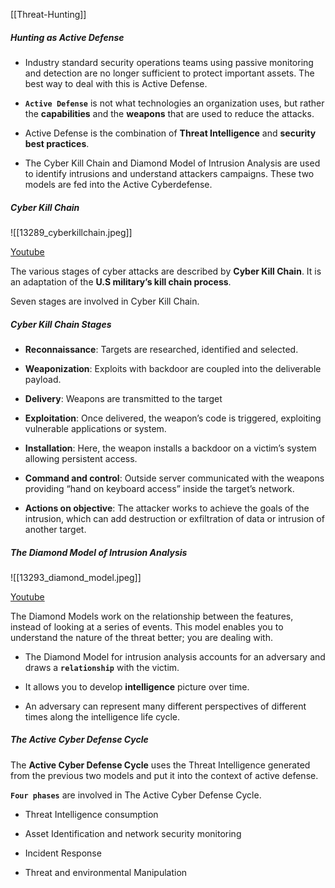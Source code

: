 [[Threat-Hunting]]

##### Hunting as Active Defense

-   Industry standard security operations teams using passive monitoring and detection are no longer sufficient to protect important assets. The best way to deal with this is Active Defense.
    
-   **`Active Defense`** is not what technologies an organization uses, but rather the **capabilities** and the **weapons** that are used to reduce the attacks.
    
-   Active Defense is the combination of **Threat Intelligence** and **security best practices**.
    
-   The Cyber Kill Chain and Diamond Model of Intrusion Analysis are used to identify intrusions and understand attackers campaigns. These two models are fed into the Active Cyberdefense.

##### Cyber Kill Chain
![[13289_cyberkillchain.jpeg]]

[Youtube](https://youtu.be/rdBOPzlqkbY)

The various stages of cyber attacks are described by **Cyber Kill Chain**. It is an adaptation of the **U.S military’s kill chain process**.

Seven stages are involved in Cyber Kill Chain.

##### Cyber Kill Chain Stages

-   **Reconnaissance**: Targets are researched, identified and selected.
    
-   **Weaponization**: Exploits with backdoor are coupled into the deliverable payload.
    
-   **Delivery**: Weapons are transmitted to the target
    
-   **Exploitation**: Once delivered, the weapon’s code is triggered, exploiting vulnerable applications or system.

-   **Installation**: Here, the weapon installs a backdoor on a victim’s system allowing persistent access.
    
-   **Command and control**: Outside server communicated with the weapons providing “hand on keyboard access” inside the target’s network.
    
-   **Actions on objective**: The attacker works to achieve the goals of the intrusion, which can add destruction or exfiltration of data or intrusion of another target.


##### The Diamond Model of Intrusion Analysis
![[13293_diamond_model.jpeg]]

[Youtube](https://youtu.be/3PoQLOJr5WI)

The Diamond Models work on the relationship between the features, instead of looking at a series of events. This model enables you to understand the nature of the threat better; you are dealing with.

-   The Diamond Model for intrusion analysis accounts for an adversary and draws a **`relationship`** with the victim.
    
-   It allows you to develop **intelligence** picture over time.
    
-   An adversary can represent many different perspectives of different times along the intelligence life cycle.
    


##### The Active Cyber Defense Cycle

The **Active Cyber Defense Cycle** uses the Threat Intelligence generated from the previous two models and put it into the context of active defense.

**`Four phases`** are involved in The Active Cyber Defense Cycle.

-   Threat Intelligence consumption
    
-   Asset Identification and network security monitoring
    
-   Incident Response
    
-   Threat and environmental Manipulation
















